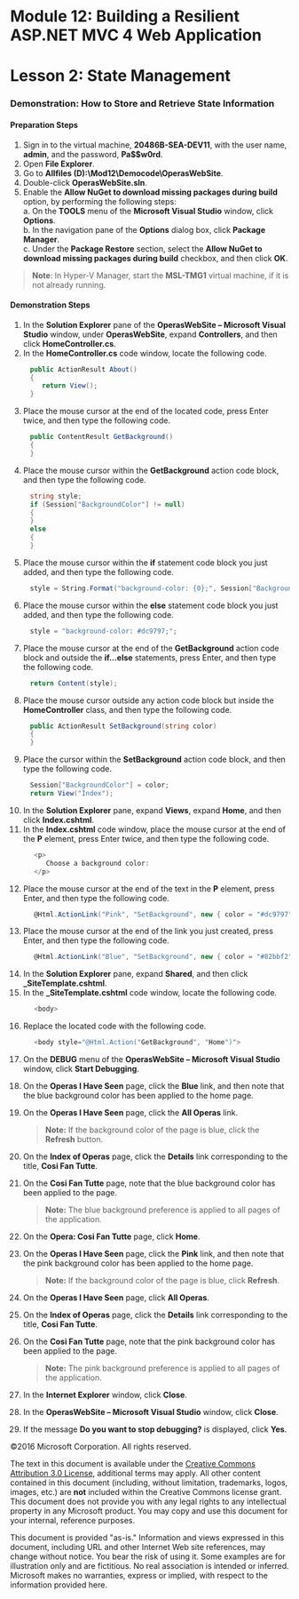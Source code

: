 # Module 12: Building a Resilient ASP.NET MVC 4 Web Application

# Lesson 2: State Management

### Demonstration: How to Store and Retrieve State Information

#### Preparation Steps

1.	Sign in to the virtual machine, **20486B-SEA-DEV11**, with the user name, **admin**, and the password, **Pa$$w0rd**. 
2.	Open **File Explorer**.
3.	Go to **Allfiles (D):\Mod12\Democode\OperasWebSite**.
4.	Double-click **OperasWebSite.sln**.
5.	Enable the **Allow NuGet to download missing packages during build** option, by performing the following steps:  
  a. On the **TOOLS** menu of the **Microsoft Visual Studio** window, click **Options**.  
  b. In the navigation pane of the **Options** dialog box, click **Package Manager**.  
  c. Under the **Package Restore** section, select the **Allow NuGet to download missing packages during build** checkbox, and then click **OK**.
  
  >**Note**: In Hyper-V Manager, start the **MSL-TMG1** virtual machine, if it is not already running.

#### Demonstration Steps

1. In the **Solution Explorer** pane of the **OperasWebSite – Microsoft Visual Studio** window, under **OperasWebSite**, expand **Controllers**, and then click **HomeController.cs**.
2. In the **HomeController.cs** code window, locate the following code.

  ```cs
       public ActionResult About()
       {
          return View();
       }
```
3. Place the mouse cursor at the end of the located code, press Enter twice, and then type the following code.

  ```cs
       public ContentResult GetBackground()
       {
       }
```
4. Place the mouse cursor within the **GetBackground** action code block, and then type the following code.

  ```cs
       string style;
       if (Session["BackgroundColor"] != null)
       {
       }
       else
       {
       }
```
5. Place the mouse cursor within the **if** statement code block you just added, and then type the following code.

  ```cs
       style = String.Format("background-color: {0};", Session["BackgroundColor"]);
```
6. Place the mouse cursor within the **else** statement code block you just added, and then type the following code.

  ```cs
       style = "background-color: #dc9797;";
```
7. Place the mouse cursor at the end of the **GetBackground** action code block and outside the **if…else** statements, press Enter, and then type the following code.

  ```cs
       return Content(style);
```
8. Place the mouse cursor outside any action code block but inside the **HomeController** class, and then type the following code.

  ```cs
       public ActionResult SetBackground(string color)
       {
       }
```
9. Place the cursor within the **SetBackground** action code block, and then type the following code.

  ```cs
       Session["BackgroundColor"] = color;
       return View("Index");
```
10. In the **Solution Explorer** pane, expand **Views**, expand **Home**, and then click **Index.cshtml**.
11. In the **Index.cshtml** code window, place the mouse cursor at the end of the **P** element, press Enter twice, and then type the following code.

  ```cs
        <p>
           Choose a background color:
        </p>
```
12. Place the mouse cursor at the end of the text in the **P** element, press Enter, and then type the following code.

  ```cs
        @Html.ActionLink("Pink", "SetBackground", new { color = "#dc9797"})
```
13. Place the mouse cursor at the end of the link you just created, press Enter, and then type the following code.

  ```cs
        @Html.ActionLink("Blue", "SetBackground", new { color = "#82bbf2"})
```
14. In the **Solution Explorer** pane, expand **Shared**, and then click **_SiteTemplate.cshtml**.
15. In the **_SiteTemplate.cshtml** code window, locate the following code.

  ```cs
        <body>
```
16. Replace the located code with the following code.

  ```cs
        <body style="@Html.Action("GetBackground", "Home")">
```
17. On the **DEBUG** menu of the **OperasWebSite – Microsoft Visual Studio** window, click **Start Debugging**.
18. On the **Operas I Have Seen** page, click the **Blue** link, and then note that the blue background color has been applied to the home page.
19. On the **Operas I Have Seen** page, click the **All Operas** link.

    >**Note:** If the background color of the page is blue, click the **Refresh** button.

20. On the **Index of Operas** page, click the **Details** link corresponding to the title, **Cosi Fan Tutte**.
21. On the **Cosi Fan Tutte** page, note that the blue background color has been applied to the page.

    >**Note:** The blue background preference is applied to all pages of the application.

22. On the **Opera: Cosi Fan Tutte** page, click **Home**.
23. On the **Operas I Have Seen** page, click the **Pink** link, and then note that the pink background color has been applied to the home page.

    >**Note:** If the background color of the page is blue, click **Refresh**.

24. On the **Operas I Have Seen** page, click **All Operas**.
25. On the **Index of Operas** page, click the **Details** link corresponding to the title, **Cosi Fan Tutte**.
26. On the **Cosi Fan Tutte** page, note that the pink background color has been applied to the page.

    >**Note:** The pink background preference is applied to all pages of the application.

27. In the **Internet Explorer** window, click **Close**.
28. In the **OperasWebSite – Microsoft Visual Studio** window, click **Close**.
29. If the message **Do you want to stop debugging?** is displayed, click **Yes**.

©2016 Microsoft Corporation. All rights reserved.

The text in this document is available under the  [Creative Commons Attribution 3.0 License](https://creativecommons.org/licenses/by/3.0/legalcode), additional terms may apply. All other content contained in this document (including, without limitation, trademarks, logos, images, etc.) are  **not**  included within the Creative Commons license grant. This document does not provide you with any legal rights to any intellectual property in any Microsoft product. You may copy and use this document for your internal, reference purposes.

This document is provided &quot;as-is.&quot; Information and views expressed in this document, including URL and other Internet Web site references, may change without notice. You bear the risk of using it. Some examples are for illustration only and are fictitious. No real association is intended or inferred. Microsoft makes no warranties, express or implied, with respect to the information provided here.
